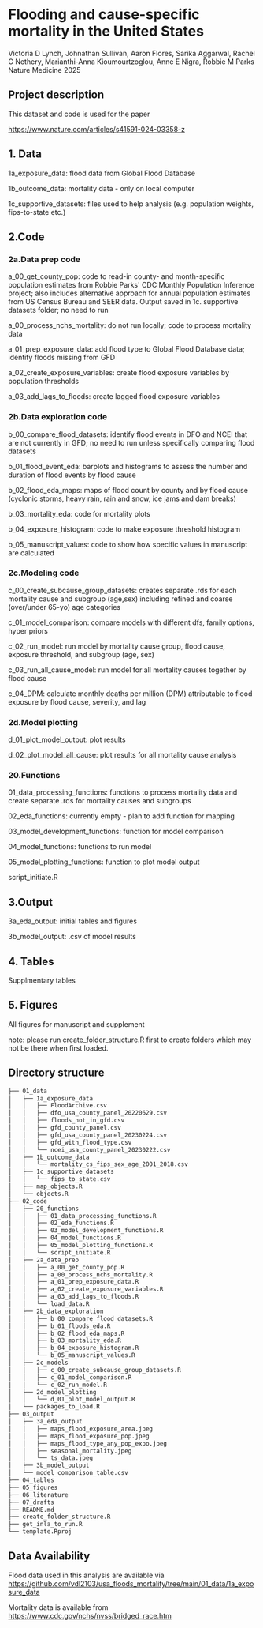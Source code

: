 # Flooding and cause-specific mortality in the United States
Victoria D Lynch, Johnathan Sullivan, Aaron Flores, Sarika Aggarwal, Rachel C Nethery, Marianthi-Anna Kioumourtzoglou, Anne E Nigra, Robbie M Parks
Nature Medicine 2025

## Project description

This dataset and code is used for the paper

https://www.nature.com/articles/s41591-024-03358-z

## 1. Data
1a_exposure_data: flood data from Global Flood Database 

1b_outcome_data: mortality data - only on local computer 

1c_supportive_datasets: files used to help analysis (e.g. population weights, fips-to-state etc.)

## 2.Code 

### 2a.Data prep code
a_00_get_county_pop: code to read-in county- and month-specific population estimates from Robbie Parks' CDC Monthly Population Inference project; also includes alternative approach for annual population estimates from US Census Bureau and SEER data. Output saved in 1c. supportive datasets folder; no need to run 

a_00_process_nchs_mortality: do not run locally; code to process mortality data 

a_01_prep_exposure_data: add flood type to Global Flood Database data; identify floods missing from GFD

a_02_create_exposure_variables: create flood exposure variables by population thresholds 

a_03_add_lags_to_floods: create lagged flood exposure variables 

### 2b.Data exploration code
b_00_compare_flood_datasets: identify flood events in DFO and NCEI that are not currently in GFD; no need to run unless specifically comparing flood datasets

b_01_flood_event_eda: barplots and histograms to assess the number and duration of flood events by flood cause 

b_02_flood_eda_maps: maps of flood count by county and by flood cause (cyclonic storms, heavy rain, rain and snow, ice jams and dam breaks)

b_03_mortality_eda: code for mortality plots

b_04_exposure_histogram: code to make exposure threshold histogram

b_05_manuscript_values: code to show how specific values in manuscript are calculated

### 2c.Modeling code
c_00_create_subcause_group_datasets: creates separate .rds for each mortality cause and subgroup (age,sex) including refined and coarse (over/under 65-yo) age categories

c_01_model_comparison: compare models with different dfs, family options, hyper priors

c_02_run_model: run model by mortality cause group, flood cause, exposure threshold, and subgroup (age, sex)

c_03_run_all_cause_model: run model for all mortality causes together by flood cause

c_04_DPM: calculate monthly deaths per million (DPM) attributable to flood exposure by flood cause, severity, and lag 

### 2d.Model plotting
d_01_plot_model_output: plot results

d_02_plot_model_all_cause: plot results for all mortality cause analysis 

### 20.Functions
01_data_processing_functions: functions to process mortality data and create separate .rds for mortality causes and subgroups

02_eda_functions: currently empty - plan to add function for mapping 

03_model_development_functions: function for model comparison

04_model_functions: functions to run model

05_model_plotting_functions: function to plot model output 

script_initiate.R

## 3.Output
3a_eda_output: initial tables and figures 

3b_model_output: .csv of model results 

## 4. Tables
Supplmentary tables

## 5. Figures
All figures for manuscript and supplement 

note: please run create_folder_structure.R first to create folders which may not be there when first loaded.

## Directory structure

```md
├── 01_data
│   ├── 1a_exposure_data
│   │   ├── FloodArchive.csv
│   │   ├── dfo_usa_county_panel_20220629.csv
│   │   ├── floods_not_in_gfd.csv
│   │   ├── gfd_county_panel.csv
│   │   ├── gfd_usa_county_panel_20230224.csv
│   │   ├── gfd_with_flood_type.csv
│   │   └── ncei_usa_county_panel_20230222.csv
│   ├── 1b_outcome_data
│   │   └── mortality_cs_fips_sex_age_2001_2018.csv
│   ├── 1c_supportive_datasets
│   │   └── fips_to_state.csv
│   ├── map_objects.R
│   └── objects.R
├── 02_code
│   ├── 20_functions
│   │   ├── 01_data_processing_functions.R
│   │   ├── 02_eda_functions.R
│   │   ├── 03_model_development_functions.R
│   │   ├── 04_model_functions.R
│   │   ├── 05_model_plotting_functions.R
│   │   └── script_initiate.R
│   ├── 2a_data_prep
│   │   ├── a_00_get_county_pop.R
│   │   ├── a_00_process_nchs_mortality.R
│   │   ├── a_01_prep_exposure_data.R
│   │   ├── a_02_create_exposure_variables.R
│   │   ├── a_03_add_lags_to_floods.R
│   │   └── load_data.R
│   ├── 2b_data_exploration
│   │   ├── b_00_compare_flood_datasets.R
│   │   ├── b_01_floods_eda.R
│   │   ├── b_02_flood_eda_maps.R
│   │   ├── b_03_mortality_eda.R
│   │   ├── b_04_exposure_histogram.R
│   │   └── b_05_manuscript_values.R
│   ├── 2c_models
│   │   ├── c_00_create_subcause_group_datasets.R
│   │   ├── c_01_model_comparison.R
│   │   └── c_02_run_model.R
│   ├── 2d_model_plotting
│   │   └── d_01_plot_model_output.R
│   └── packages_to_load.R
├── 03_output
│   ├── 3a_eda_output
│   │   ├── maps_flood_exposure_area.jpeg
│   │   ├── maps_flood_exposure_pop.jpeg
│   │   ├── maps_flood_type_any_pop_expo.jpeg
│   │   ├── seasonal_mortality.jpeg
│   │   └── ts_data.jpeg
│   ├── 3b_model_output
│   └── model_comparison_table.csv
├── 04_tables
├── 05_figures
├── 06_literature
├── 07_drafts
├── README.md
├── create_folder_structure.R
├── get_inla_to_run.R
└── template.Rproj
```

## Data Availability 
Flood data used in this analysis are available via https://github.com/vdl2103/usa_floods_mortality/tree/main/01_data/1a_exposure_data

Mortality data is available from https://www.cdc.gov/nchs/nvss/bridged_race.htm



